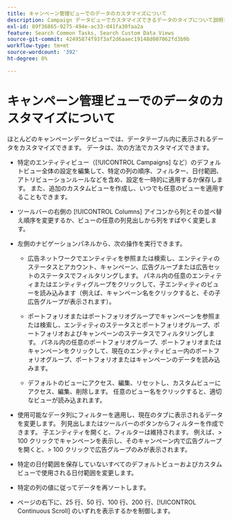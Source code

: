 ```yaml
---
title: キャンペーン管理ビューでのデータのカスタマイズについて
description: Campaign データビューでカスタマイズできるデータのタイプについて説明します。
exl-id: 89f36865-9275-494e-ac33-d41fa30faa2a
feature: Search Common Tasks, Search Custom Data Views
source-git-commit: 42495874f93f3af2d6aaec19148d007062fd3b9b
workflow-type: tm+mt
source-wordcount: '392'
ht-degree: 0%

---
```


# キャンペーン管理ビューでのデータのカスタマイズについて

<!-- Add info about new UI -->

ほとんどのキャンペーンデータビューでは、データテーブル内に表示されるデータをカスタマイズできます。 データは、次の方法でカスタマイズできます。

* 特定のエンティティビュー（[!UICONTROL Campaigns] など）のデフォルトビュー全体の設定を編集して、特定の列の順序、フィルター、日付範囲、アトリビューションルールなどを含め、設定を一時的に適用するか保存します。 また、追加のカスタムビューを作成し、いつでも任意のビューを適用することもできます。

* ツールバーの右側の [!UICONTROL Columns] アイコンから列とその並べ替え順序を変更するか、ビューの任意の列見出しから列をすばやく変更します。

* 左側のナビゲーションパネルから、次の操作を実行できます。

   * 広告ネットワークでエンティティを参照または検索し、エンティティのステータスとアカウント、キャンペーン、広告グループまたは広告セットのステータスでフィルタリングします。 パネル内の任意のエンティティまたはエンティティグループをクリックして、子エンティティのビューを読み込みます（例えば、キャンペーン名をクリックすると、その子広告グループが表示されます）。

   * ポートフォリオまたはポートフォリオグループでキャンペーンを参照または検索し、エンティティのステータスとポートフォリオグループ、ポートフォリオおよびキャンペーンのステータスでフィルタリングします。 パネル内の任意のポートフォリオグループ、ポートフォリオまたはキャンペーンをクリックして、現在のエンティティビュー内のポートフォリオグループ、ポートフォリオまたはキャンペーンのデータを読み込みます。

   * デフォルトのビューにアクセス、編集、リセットし、カスタムビューにアクセス、編集、削除します。 任意のビュー名をクリックすると、適切なビューが読み込まれます。

* 使用可能なデータ列にフィルターを適用し、現在のタブに表示されるデータを変更します。 列見出しまたはツールバーのボタンからフィルターを作成できます。 子エンティティを開くと、フィルターは維持されます。 例えば、\> 100 クリックでキャンペーンを表示し、そのキャンペーン内で広告グループを開くと、\> 100 クリックで広告グループのみが表示されます。

* 特定の日付範囲を保存していないすべてのデフォルトビューおよびカスタムビューで使用される日付範囲を変更します。

* 特定の列の値に従ってデータを再ソートします。

* ページの右下に、25 行、50 行、100 行、200 行、[!UICONTROL Continuous Scroll] のいずれを表示するかを制御します。
